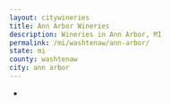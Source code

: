 ```yaml
---
layout: citywineries
title: Ann Arbor Wineries
description: Wineries in Ann Arbor, MI
permalink: /mi/washtenaw/ann-arbor/
state: mi
county: washtenaw
city: ann arbor
---
```

-
